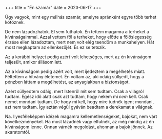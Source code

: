 +++
title = "Én szamár"
date = 2023-06-17
+++

Úgy vagyok,
mint egy málhás szamár,
amelyre apránként egyre több terhet kötöznek.

De nem lázadozhatok.
El sem futhatok.
Én tettem magamra a terheket a kívánságaimmal.
Azzal vettem föl a terheket,
hogy előtte a fölöslegesség érzése ellen lázadoztam,
mert nem volt elég teendőm a munkahelyen.
Hát most megkaptam az ellenkezőjét.
És ez se tetszik.

Az a korábbi helyzet pedig azért volt lehetséges,
mert az én kívánságom teljesült,
amikor állásom lett.

Az a kívánságom pedig azért volt,
mert ijedeztem a megélhetés miatt.
Féltettem a hitvány életemet.
Én voltam az,
aki odáig süllyedt,
hogy a pénzben láttam a megélhetést,
az anyagiakban a biztonságot.

Azért süllyedtem odáig,
mert Istenről mit sem tudtam.
Csak a világról tudtam.
Egész idő alatt csak azt tudtam,
hogy nekem mi *nem* kell.
Csak nemet mondani tudtam.
De hogy mi kell,
hogy mire tudnék igent mondani,
azt nem tudtam.
Így aztán végül
gyáván beadtam a derekamat
a világnak.

Na.
Ilyesféleképpen idézek magamra
kellemetlenségeket,
bajokat,
nem várt következményeket.
Ha most lázadnék vagy elfutnék,
az még mindig az én kívánságom lenne.
Onnan várnék megoldást,
ahonnan a bajok jönnek.
Az akaratomtól.
